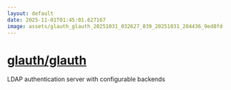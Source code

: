 ```yaml
---
layout: default
date: 2025-11-01T01:45:01.627167
image: assets/glauth_glauth_20251031_032627_039_20251031_204436_9ed8fd--20251031T214748941--cropped.png
---
```


# [glauth/glauth](https://github.com/glauth/glauth/)

LDAP authentication server with configurable backends
